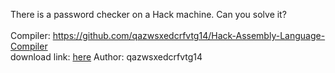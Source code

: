 There is a password checker on a Hack machine.
Can you solve it?<br><br>
Compiler: https://github.com/qazwsxedcrfvtg14/Hack-Assembly-Language-Compiler<br>
download link: <a href="https://static.balsnctf.com/hack-compiler/7iJOgwN2bDm9ssTTjy6L3iKW9i9qntUZ/main.asm">here</a>
Author: qazwsxedcrfvtg14